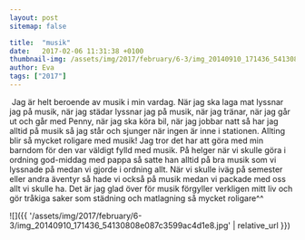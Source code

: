 ```yaml
---
layout: post
sitemap: false

title:  "musik"
date:   2017-02-06 11:31:38 +0100
thumbnail-img: /assets/img/2017/february/6-3/img_20140910_171436_54130808e087c3599ac4d1e8.jpg
author: Eva
tags: ["2017"]
---
```


 Jag är helt beroende av musik i min vardag. När jag ska laga mat lyssnar jag på musik, när jag städar lyssnar jag på musik, när jag tränar, när jag går ut och går med Penny, när jag ska köra bil, när jag jobbar natt så har jag alltid på musik så jag står och sjunger när ingen är inne i stationen. Allting blir så mycket roligare med musik! Jag tror det har att göra med min barndom för den var väldigt fylld med musik. På helger när vi skulle göra i ordning god-middag med pappa så satte han alltid på bra musik som vi lyssnade på medan vi gjorde i ordning allt. När vi skulle iväg på semester eller andra äventyr så hade vi också på musik medan vi packade med oss allt vi skulle ha. Det är jag glad över för musik förgyller verkligen mitt liv och gör tråkiga saker som städning och matlagning så mycket roligare^^

![]({{ '/assets/img/2017/february/6-3/img_20140910_171436_54130808e087c3599ac4d1e8.jpg'  | relative_url }})

